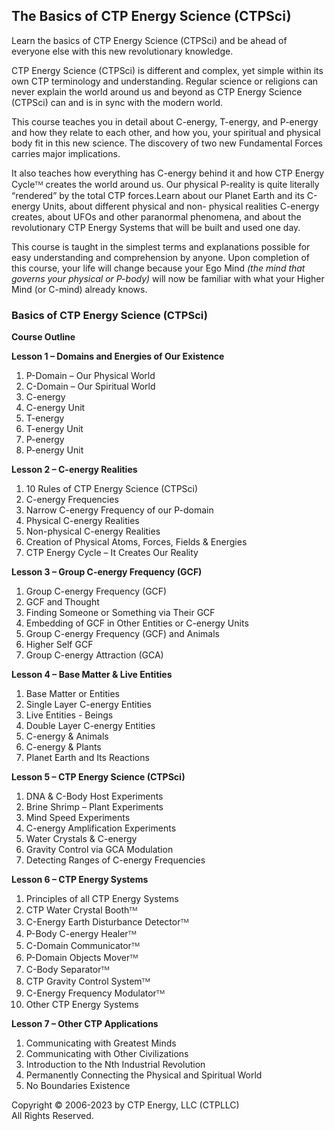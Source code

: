 ## The Basics of CTP Energy Science (CTPSci)

Learn the basics of CTP Energy Science (CTPSci) and be ahead of everyone else with this new revolutionary knowledge.

CTP Energy Science (CTPSci) is different and complex, yet simple within its own CTP terminology and understanding. Regular science or
religions can never explain the world around us and beyond as CTP Energy Science (CTPSci) can and is in sync with the modern world.

This course teaches you in detail about C-energy, T-energy, and P-energy and how they relate to each other, and how you, your spiritual and physical body fit in this new science. The discovery of two new Fundamental Forces carries major implications.

It also teaches how everything has C-energy behind it and how CTP Energy Cycleᵀᴹ creates the world around us. Our physical P-reality is quite literally “rendered” by the total CTP forces.Learn about our Planet Earth and its C-energy Units, about different physical and non-
physical realities C-energy creates, about UFOs and other paranormal phenomena, and about the revolutionary CTP Energy Systems that will be built and used one day.

This course is taught in the simplest terms and explanations possible for easy understanding and comprehension by anyone. Upon completion of this course, your life will change because your Ego Mind *(the mind that governs your physical or P-body)* will now be familiar with what your Higher Mind (or C-mind) already knows.

### Basics of CTP Energy Science (CTPSci)

**Course Outline**

**Lesson 1 – Domains and Energies of Our Existence**
1) P-Domain – Our Physical World
2) C-Domain – Our Spiritual World
3) C-energy
3) C-energy Unit
4) T-energy
5) T-energy Unit
6) P-energy
7) P-energy Unit

**Lesson 2 – C-energy Realities**
1) 10 Rules of CTP Energy Science (CTPSci)
2) C-energy Frequencies
3) Narrow C-energy Frequency of our P-domain
4) Physical C-energy Realities
5) Non-physical C-energy Realities
6) Creation of Physical Atoms, Forces, Fields & Energies
7) CTP Energy Cycle – It Creates Our Reality

**Lesson 3 – Group C-energy Frequency (GCF)**
1) Group C-energy Frequency (GCF)
2) GCF and Thought
3) Finding Someone or Something via Their GCF
4) Embedding of GCF in Other Entities or C-energy Units
5) Group C-energy Frequency (GCF) and Animals
6) Higher Self GCF
7) Group C-energy Attraction (GCA)

**Lesson 4 – Base Matter & Live Entities**
1) Base Matter or Entities
2) Single Layer C-energy Entities
3) Live Entities - Beings
4) Double Layer C-energy Entities
5) C-energy & Animals
6) C-energy & Plants
7) Planet Earth and Its Reactions

**Lesson 5 – CTP Energy Science (CTPSci)**
1) DNA & C-Body Host Experiments
2) Brine Shrimp – Plant Experiments
3) Mind Speed Experiments
4) C-energy Amplification Experiments
5) Water Crystals & C-energy
6) Gravity Control via GCA Modulation
7) Detecting Ranges of C-energy Frequencies

**Lesson 6 – CTP Energy Systems**
1) Principles of all CTP Energy Systems
2) CTP Water Crystal Boothᵀᴹ
3) C-Energy Earth Disturbance Detectorᵀᴹ
4) P-Body C-energy Healerᵀᴹ
5) C-Domain Communicatorᵀᴹ
6) P-Domain Objects Moverᵀᴹ
7) C-Body Separatorᵀᴹ
8) CTP Gravity Control Systemᵀᴹ
9) C-Energy Frequency Modulatorᵀᴹ
10) Other CTP Energy Systems

**Lesson 7 – Other CTP Applications**
1) Communicating with Greatest Minds
2) Communicating with Other Civilizations
3) Introduction to the Nth Industrial Revolution
4) Permanently Connecting the Physical and Spiritual World
5) No Boundaries Existence


Copyright © 2006-2023 by CTP Energy, LLC (CTPLLC)  
All Rights Reserved.
